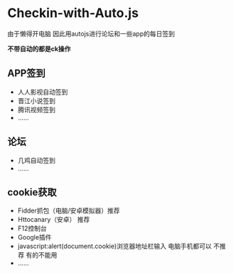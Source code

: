 Checkin-with-Auto.js
=============
由于懒得开电脑
因此用autojs进行论坛和一些app的每日签到

**不带自动的都是ck操作**

APP签到
-------------

* 人人影视自动签到
* 晋江小说签到
* 腾讯视频签到
* ......



论坛
-------------
* 几鸡自动签到
* ......




cookie获取
-------------
* Fidder抓包（电脑/安卓模拟器）推荐 
* Httocanary（安卓） 推荐
* F12控制台
* Google插件
* javascript:alert(document.cookie)浏览器地址栏输入 电脑手机都可以 不推荐 有的不能用
* ......

